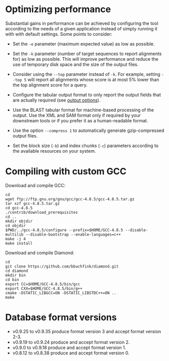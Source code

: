 # Optimizing performance

Substantial gains in performance can be achieved by configuring the tool
according to the needs of a given application instead of simply running
it with with default settings. Some points to consider:

  - Set the `-e` parameter (maximum expected value) as low as possible.

  - Set the `-k` parameter (number of target sequences to report
    alignments for) as low as possible. This will improve performance
    and reduce the use of temporary disk space and the size of the
    output files.

  - Consider using the `--top` parameter instead of `-k`. For example,
    setting `--top 5` will report all alignments whose score is at most
    5% lower than the top alignment score for a query.

  - Configure the tabular output format to only report the output fields
    that are actually required (see [output options](index.php?pages/command_line_options/#output-options)).

  - Use the BLAST tabular format for machine-based processing of the
    output. Use the XML and SAM format only if required by your
    downstream tools or if you prefer it as a human-readable format.

  - Use the option `--compress 1` to automatically generate
    gzip-compressed output files.
    
  - Set the block size (`-b`) and index chunks (`-c`) parameters according
    to the available resources on your system.
    
# Compiling with custom GCC

Download and compile GCC:
```
cd
wget ftp://ftp.gnu.org/gnu/gcc/gcc-4.8.5/gcc-4.8.5.tar.gz
tar xzf gcc-4.8.5.tar.gz
cd gcc-4.8.5
./contrib/download_prerequisites
cd ..
mkdir objdir
cd objdir
$PWD/../gcc-4.8.5/configure --prefix=$HOME/GCC-4.8.5 --disable-multilib --disable-bootstrap --enable-languages=c++
make -j 4
make install
```

Download and compile Diamond:
```
cd
git clone https://github.com/bbuchfink/diamond.git
cd diamond
mkdir bin
cd bin
export CC=$HOME/GCC-4.8.5/bin/gcc
export CXX=$HOME/GCC-4.8.5/bin/g++
cmake -DSTATIC_LIBGCC=ON -DSTATIC_LIBSTDC++=ON ..
make
```

# Database format versions

- v0.9.25 to v0.9.35 produce format version 3 and accept format version 2-3.
- v0.9.19 to v0.9.24 produce and accept format version 2.
- v0.9.0 to v0.9.18 produce and accept format version 1.
- v0.8.12 to v0.8.38 produce and accept format version 0.
